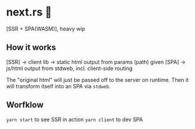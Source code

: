 # next.rs :unicorn:
[SSR + SPA(WASM)], heavy wip

## How it works
[SSR] -> client lib -> static html output from params (path) given
[SPA] -> js/html output from stdweb, incl. client-side routing

The "original html" will just be passed off to the server on runtime.
Then it will transform itself into an SPA via `stdweb`.

## Worfklow
`yarn start` to see SSR in action
`yarn client` to dev SPA

